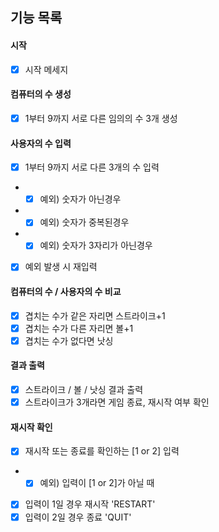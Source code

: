 ## 기능 목록

#### 시작

- [x] 시작 메세지

#### 컴퓨터의 수 생성

- [x] 1부터 9까지 서로 다른 임의의 수 3개 생성

#### 사용자의 수 입력 

- [x] 1부터 9까지 서로 다른 3개의 수 입력
- - [x] 예외) 숫자가 아닌경우
- - [x] 예외) 숫자가 중복된경우
- - [x] 예외) 숫자가 3자리가 아닌경우
- [x] 예외 발생 시 재입력

#### 컴퓨터의 수 / 사용자의 수 비교

- [x] 겹치는 수가 같은 자리면 스트라이크+1
- [x] 겹치는 수가 다른 자리면 볼+1
- [x] 겹치는 수가 없다면 낫싱

#### 결과 출력

- [x] 스트라이크 / 볼 / 낫싱 결과 출력
- [x] 스트라이크가 3개라면 게임 종료, 재시작 여부 확인

#### 재시작 확인

- [x] 재시작 또는 종료를 확인하는 [1 or 2] 입력
- - [x] 예외) 입력이 [1 or 2]가 아닐 때
- [x] 입력이 1일 경우 재시작 'RESTART'
- [x] 입력이 2일 경우 종료 'QUIT'